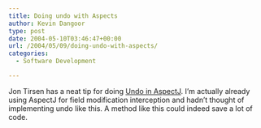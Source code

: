 ```yaml
---
title: Doing undo with Aspects
author: Kevin Dangoor
type: post
date: 2004-05-10T03:46:47+00:00
url: /2004/05/09/doing-undo-with-aspects/
categories:
  - Software Development

---
```

Jon Tirsen has a neat tip for doing [Undo in AspectJ][1]. I&#8217;m actually already using AspectJ for field modification interception and hadn&#8217;t thought of implementing undo like this. A method like this could indeed save a lot of code.

 [1]: http://blogs.codehaus.org/people/tirsen/archives/000690_undo_in_aspectj.html "jutopia - Undo in AspectJ"
